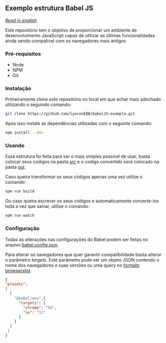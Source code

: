 ## Exemplo estrutura Babel JS 

_[Read in english](https://github.com/lynconEBB/babelJS-example/blob/master/README-en.md)_

Este repositório tem o objetivo de proporcionar um ambiente de desenvolvimento JavaScript capaz de utilizar as últimas funcionalidades ainda sendo compatível com os navegadores mais antigos

### Pré-requisitos

- Node
- NPM
- Git

### Instalação

Primeiramente clone este repositório no local em que achar mais adechado utilizando o seguindo comando:

```bash
git clone https://github.com/lynconEBB/babelJS-example.git
``` 

Após isso instale as dependências utilizadas com o seguinte comando:

```bash
npm install --dev
```

### Usando

Essa estrutura foi feita para ser o mais simples possível de usar, basta colocar seus codigos na pasta [src](https://github.com/lynconEBB/babelJS-example/tree/master/src) e o codigo convertido será colocado na pasta [out](https://github.com/lynconEBB/babelJS-example/tree/master/out).
 
Caso queira transformar os seus códigos apenas uma vez utilize o comando:

```bash
npm run build 
```

Ou caso queira escrever os seus códigos e automaticamente converte-los toda a vez que salvar, utilize o comando:
```bash
npm run watch
```

### Configuração

Todas as alterações nas configurações do Babel podem ser feitas no arquivo [babel.config.json](https://github.com/lynconEBB/babelJS-example/blob/master/babel.config.json).

Para alterar os navegadores que quer garantir compatibilidade basta alterar o parâmetro _targets_. Este parâmetro pode ser um objeto JSON contendo o nome dos navegadores e suas versões ou uma query no [formato browserslist](https://github.com/browserslist/browserslist#queries).

```JSON
{
"presets": 
[
  [
    "@babel/env",{
      "targets": {
        "chrome": "58",
        "ie": "11"  
      }  
    }
  ]
 ]
}
```